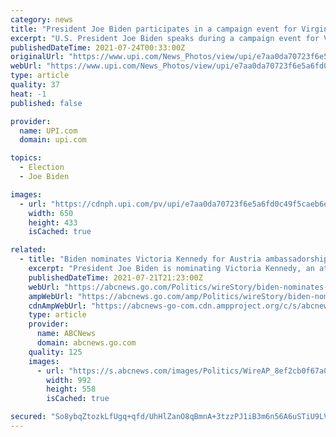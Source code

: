```yaml
---
category: news
title: "President Joe Biden participates in a campaign event for Virginia gubernatorial candidate Terry McAuliffe."
excerpt: "U.S. President Joe Biden speaks during a campaign event for Virginia gubernatorial candidate Terry McAuliffe at Lubber Run Park, Arlington, Virginia on Friday, July 23, 2021. Photo by Oliver Contreras"
publishedDateTime: 2021-07-24T00:33:00Z
originalUrl: "https://www.upi.com/News_Photos/view/upi/e7aa0da70723f6e5a6fd0c49f5caeb6e/President-Joe-Biden-participates-in-a-campaign-event-for-Virginia-gubernatorial-candidate-Terry-McAuliffe/"
webUrl: "https://www.upi.com/News_Photos/view/upi/e7aa0da70723f6e5a6fd0c49f5caeb6e/President-Joe-Biden-participates-in-a-campaign-event-for-Virginia-gubernatorial-candidate-Terry-McAuliffe/"
type: article
quality: 37
heat: -1
published: false

provider:
  name: UPI.com
  domain: upi.com

topics:
  - Election
  - Joe Biden

images:
  - url: "https://cdnph.upi.com/pv/upi/e7aa0da70723f6e5a6fd0c49f5caeb6e/VIRGINIA-GUBERNATORIAL.jpg"
    width: 650
    height: 433
    isCached: true

related:
  - title: "Biden nominates Victoria Kennedy for Austria ambassadorship"
    excerpt: "President Joe Biden is nominating Victoria Kennedy, an attorney and the widow of Sen. Ted Kennedy, to serve as his ambassador to Austria WASHINGTON -- President Joe Biden is nominating Victoria ..."
    publishedDateTime: 2021-07-21T21:23:00Z
    webUrl: "https://abcnews.go.com/Politics/wireStory/biden-nominates-victoria-kennedy-austria-ambassadorship-78975901"
    ampWebUrl: "https://abcnews.go.com/amp/Politics/wireStory/biden-nominates-victoria-kennedy-austria-ambassadorship-78975901"
    cdnAmpWebUrl: "https://abcnews-go-com.cdn.ampproject.org/c/s/abcnews.go.com/amp/Politics/wireStory/biden-nominates-victoria-kennedy-austria-ambassadorship-78975901"
    type: article
    provider:
      name: ABCNews
      domain: abcnews.go.com
    quality: 125
    images:
      - url: "https://s.abcnews.com/images/Politics/WireAP_8ef2cb0f67a04ce08696bd3210b35719_16x9_992.jpg"
        width: 992
        height: 558
        isCached: true

secured: "So8ybqZtozkLfUgq+qfd/UhHlZanO8qBmnA+3tzzPJ1iB3m6n56A6uSTiU9LVR4yqC+vfhPbK1Wih6t3f7C9uR6va9GDEaPfFZFfLpXXEPxH7w46XidEd1i1tHRhDIyrEFN49ZqYXv/wcgF+p0Q458Gnzgb/BX4lBCn9kE5+vSx1eMM04Y5BHivJNz065KL9VJbzaT7McYSQY/MRAzGbzq6D0F/pdDc8Tn7Bih5AmgjaH+/XQMxFkJcdhkyatYsERXfYK6ql8yRIvwYekzd/6QXr/I3TpDlRbuDMfDS8KlzTBBvghSd/HZPBDRH1os+3eolojU/h802q0zct1ljq8RapLqZnlnYpnD0+af4Aj6Y=;MNIxFjBty0HGk0Z1kV+8mQ=="
---
```



